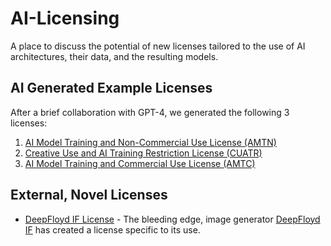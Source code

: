 # AI-Licensing
A place to discuss the potential of new licenses tailored to the use of AI architectures, their data, and the resulting models.

## AI Generated Example Licenses
After a brief collaboration with GPT-4, we generated the following 3 licenses:
1. [AI Model Training and Non-Commercial Use License (AMTN)](licenses/AMTN.md)
2. [Creative Use and AI Training Restriction License (CUATR)](licenses/CUATR.md)
3. [AI Model Training and Commercial Use License (AMTC)](licenses/AMTC.md)

## External, Novel Licenses
* [DeepFloyd IF License](https://huggingface.co/spaces/DeepFloyd/deepfloyd-if-license) - The bleeding edge, image generator [DeepFloyd IF](https://huggingface.co/spaces/DeepFloyd/IF) has created a license specific to its use.
